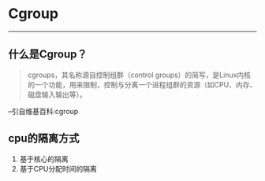 # Cgroup
---

## 什么是Cgroup？

> cgroups，其名称源自控制组群（control groups）的简写，是Linux内核的一个功能，用来限制，控制与分离一个进程组群的资源（如CPU、内存、磁盘输入输出等）。

–引自维基百科:cgroup

## cpu的隔离方式
1. 基于核心的隔离
2. 基于CPU分配时间的隔离

